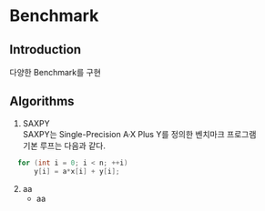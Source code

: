 # Benchmark

## Introduction
다양한 Benchmark를 구현

## Algorithms

1. SAXPY <br>
SAXPY는 Single-Precision A·X Plus Y를 정의한 벤치마크 프로그램<br>
기본 루프는 다음과 같다.<br>
```c
  for (int i = 0; i < n; ++i)
      y[i] = a*x[i] + y[i];
```

2. aa <br>
   * aa
   

